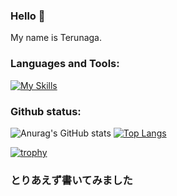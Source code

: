 ### Hello 👋

My name is Terunaga.


<p align="left">
</p>

<h3 align="left">Languages and Tools:</h3>

[![My Skills](https://skillicons.dev/icons?i=js,html,css,wasm)](https://skillicons.dev)

<h3 align="left">Github status:</h3>

![Anurag's GitHub stats](https://github-readme-stats.vercel.app/api?username=teru12012000&show_icons=true&theme=radical)
[![Top Langs](https://github-readme-stats.vercel.app/api/top-langs/?username=teru12012000&layout=compact)](https://github.com/anuraghazra/github-readme-stats)

[![trophy](https://github-profile-trophy.vercel.app/?username=teru12012000)](https://github.com/ryo-ma/github-profile-trophy)


### とりあえず書いてみました
<!--
**teru12012000/teru12012000** is a ✨ _special_ ✨ repository because its `README.md` (this file) appears on your GitHub profile.

Here are some ideas to get you started:

- 🔭 I’m currently working on ...
- 🌱 I’m currently learning ...
- 👯 I’m looking to collaborate on ...
- 🤔 I’m looking for help with ...
- 💬 Ask me about ...
- 📫 How to reach me: ...
- 😄 Pronouns: ...
- ⚡ Fun fact: ...
-->
